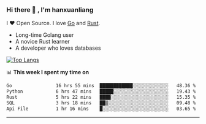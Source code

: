 ### Hi there 👋 , I'm hanxuanliang

<!--
**hanxuanliang/hanxuanliang** is a ✨ _special_ ✨ repository because its `README.md` (this file) appears on your GitHub profile.

Here are some ideas to get you started:

- 🔭 I’m currently working on ...
- 🌱 I’m currently learning ...
- 👯 I’m looking to collaborate on ...
- 🤔 I’m looking for help with ...
- 💬 Ask me about ...
- 📫 How to reach me: ...
- 😄 Pronouns: ...
- ⚡ Fun fact: ...
-->
I ❤ Open Source. I love [Go](https://golang.org) and [Rust](https://www.rust-lang.org/zh-CN/).

* Long-time Golang user
* A novice Rust learner
* A developer who loves databases

[![Top Langs](https://github-readme-stats.vercel.app/api?username=hanxuanliang&show_icons=true&count_private=true&line_height=40)](https://github.com/anuraghazra/github-readme-stats)

📊 **This week I spent my time on**
<!--START_SECTION:waka-->

```txt
Go                16 hrs 55 mins  ████████████░░░░░░░░░░░░░   48.36 %
Python            6 hrs 47 mins   █████░░░░░░░░░░░░░░░░░░░░   19.43 %
Rust              5 hrs 22 mins   ████░░░░░░░░░░░░░░░░░░░░░   15.35 %
SQL               3 hrs 18 mins   ██▒░░░░░░░░░░░░░░░░░░░░░░   09.48 %
Api File          1 hr 16 mins    █░░░░░░░░░░░░░░░░░░░░░░░░   03.65 %
```

<!--END_SECTION:waka-->

***
